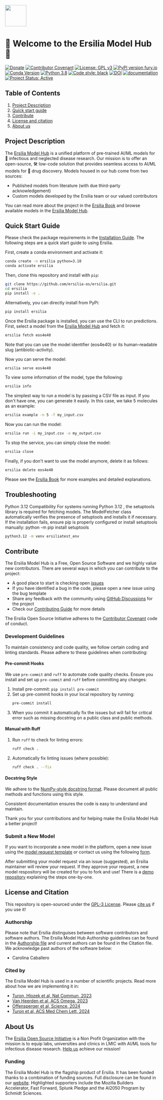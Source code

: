 <div id="top"></div>
<img src="https://raw.githubusercontent.com/ersilia-os/ersilia/master/assets/Ersilia_Plum.png" height="70">

# 🎉 Welcome to the Ersilia Model Hub 🌟

[![Donate](https://img.shields.io/badge/Donate-PayPal-green.svg)](https://www.paypal.com/uk/fundraiser/charity/4145012) [![Contributor Covenant](https://img.shields.io/badge/Contributor%20Covenant-v2.0%20adopted-ff69b4.svg)](CODE_OF_CONDUCT.md) [![License: GPL v3](https://img.shields.io/badge/License-GPL%20v3-yellow.svg)](https://www.gnu.org/licenses/agpl-3.0)
[![PyPI version fury.io](https://badge.fury.io/py/ersilia.svg)](https://pypi.python.org/pypi/ersilia/) [![Conda Version](https://img.shields.io/conda/vn/conda-forge/ersilia.svg)](https://anaconda.org/conda-forge/ersilia) [![Python 3.8](https://img.shields.io/pypi/pyversions/ersilia
)](https://www.python.org/downloads/release/python-380/) [![Code style: black](https://img.shields.io/badge/code%20style-black-000000.svg?logo=Python&logoColor=white)](https://github.com/psf/black)
[![DOI](https://zenodo.org/badge/277068989.svg)](https://zenodo.org/badge/latestdoi/277068989) [![documentation](https://img.shields.io/badge/-Documentation-purple?logo=read-the-docs&logoColor=white)](https://ersilia.gitbook.io/ersilia-book/)
[![Project Status: Active](https://www.repostatus.org/badges/latest/active.svg)](https://www.repostatus.org/#active)


## Table of Contents

1. [Project Description](https://github.com/ersilia-os/ersilia#project-description)
2. [Quick start guide](https://github.com/ersilia-os/ersilia#quick-start-guide)
3. [Contribute](https://github.com/ersilia-os/ersilia#contribute)
4. [License and citation](https://github.com/ersilia-os/ersilia#license-and-citation)
5. [About us](https://github.com/ersilia-os/ersilia#about-us)

## Project Description

The [Ersilia Model Hub](https://ersilia.io) is a unified platform of pre-trained AI/ML models for 🦠 infectious and neglected disease research. Our mission is to offer an open-source, 🛠 low-code solution that provides seamless access to AI/ML models for 💊 drug discovery. Models housed in our hub come from two sources:

- Published models from literature (with due third-party acknowledgement)
- Custom models developed by the Ersilia team or our valued contributors

You can read more about the project in the [Ersilia Book](https://ersilia.gitbook.io/ersilia-book/) and browse available models in the [Ersilia Model Hub](https://ersilia.io/model-hub/).

## Quick Start Guide

Please check the package requirements in the [Installation Guide](https://ersilia.gitbook.io/ersilia-book/quick-start/installation). The following steps are a quick start guide to using Ersilia.

First, create a conda environment and activate it:

```bash
conda create -n ersilia python=3.10
conda activate ersilia
```

Then, clone this repository and install with `pip`:

```bash
git clone https://github.com/ersilia-os/ersilia.git
cd ersilia
pip install -e .
```

Alternatively, you can directly install from PyPi:
```bash
pip install ersilia
```

Once the Ersilia package is installed, you can use the CLI to run predictions. First, select a model from the [Ersilia Model Hub](https://ersilia.io/model-hub/) and fetch it:

```bash
ersilia fetch eos4e40
```

Note that you can use the model identifier (eos4e40) or its human-readable slug (antibiotic-activity).

Now you can serve the model:

```bash
ersilia serve eos4e40
```

To view some information of the model, type the following:

```bash
ersilia info
```

The simplest way to run a model is by passing a CSV file as input. If you don't have one, you can generate it easily. In this case, we take 5 molecules as an example:

```bash
ersilia example -n 5 -f my_input.csv
```

Now you can run the model:

```bash
ersilia run -i my_input.csv -o my_output.csv
```

To stop the service, you can simply close the model:

```bash
ersilia close
```

Finally, if you don't want to use the model anymore, delete it as follows:

```bash
ersilia delete eos4e40
```

Please see the [Ersilia Book](https://ersilia.gitbook.io/ersilia-book/) for more examples and detailed explanations.

## Troubleshooting
Python 3.12 Compatibility
For systems running Python 3.12 , the setuptools library is required for fetching models. The ModelFetcher class automatically verifies the presence of setuptools and installs it if necessary. If the installation fails, ensure pip is properly configured or install setuptools manually:
python -m pip install setuptools

```bash
python3.12 -m venv ersiliatest_env
```

## Contribute

The Ersilia Model Hub is a Free, Open Source Software and we highly value new contributors. There are several ways in which you can contribute to the project:

* A good place to start is checking open [issues](https://github.com/ersilia-os/ersilia/issues)
* If you have identified a bug in the code, please open a new issue using the bug template
* Share any feedback with the community using [GitHub Discussions](https://github.com/ersilia-os/ersilia/discussions) for the project
* Check our [Contributing Guide](https://github.com/ersilia-os/ersilia/blob/master/CONTRIBUTING.md) for more details

The Ersilia Open Source Initiative adheres to the [Contributor Covenant](https://ersilia.gitbook.io/ersilia-wiki/code-of-conduct) code of conduct.

### Development Guidelines

To maintain consistency and code quality, we follow certain coding and linting standards. Please adhere to these guidelines when contributing:

#### Pre-commit Hooks

We use `pre-commit` and `ruff` to automate code quality checks. Ensure you install and set up `pre-commit` and `ruff` before committing any changes:

1. Install pre-commit: `pip install pre-commit`
2. Set up pre-commit hooks in your local repository by running:
   ```bash
   pre-commit install
   ```
3. When you commit it automatically fix the issues but will fail for critical error such as missing docstring on a public class and public methods.

#### Manual with Ruff

1. Run `ruff` to check for linting errors:
   ```bash
   ruff check .
   ```
2. Automatically fix linting issues (where possible):
   ```bash
   ruff check . --fix
   ```

#### Docstring Style

We adhere to the [NumPy-style docstring format](https://numpydoc.readthedocs.io/en/latest/format.html). Please document all public methods and functions using this style.

Consistent documentation ensures the code is easy to understand and maintain.

Thank you for your contributions and for helping make the Ersilia Model Hub a better project!

### Submit a New Model

If you want to incorporate a new model in the platform, open a new issue using the [model request template](https://github.com/ersilia-os/ersilia/issues/new?assignees=&labels=new-model&template=model_request.yml&title=%F0%9F%A6%A0+Model+Request%3A+%3Cname%3E) or contact us using the following [form](https://www.ersilia.io/request-model).

After submitting your model request via an issue (suggested), an Ersilia maintainer will review your request. If they approve your request, a new model respository will be created for you to fork and use! There is a [demo repository](https://github.com/ersilia-os/eos-demo) explaining the steps one-by-one.

## License and Citation

This repository is open-sourced under the [GPL-3 License](https://github.com/ersilia-os/ersilia/blob/master/LICENSE).
Please [cite us](https://github.com/ersilia-os/ersilia/blob/master/CITATION.cff) if you use it!

### Authorship

Please note that Ersilia distinguises between software contributors and software authors. The Ersilia Model Hub Authorship guidelines can be found in the [Authorship file](https://github.com/ersilia-os/ersilia/blob/master/AUTHORSHIP.md) and current authors can be found in the Citation file. We acknowledge past authors of the software below:
- Carolina Caballero

### Cited by

The Ersilia Model Hub is used in a number of scientific projects. Read more about how we are implementing it in:
- [Turon, Hlozek et al, Nat Commun, 2023](https://www.nature.com/articles/s41467-023-41512-2)
- [Van Heerden et al, ACS Omega, 2023](https://pubs.acs.org/doi/10.1021/acsomega.3c05664)
- [Offensperger et al, Science, 2024](https://www.science.org/doi/10.1126/science.adk5864)
- [Turon et al, ACS Med Chem Lett, 2024](https://doi.org/10.1021/acsmedchemlett.4c00131)

## About Us

The [Ersilia Open Source Initiative](https://ersilia.io) is a Non Profit Organization with the mission is to equip labs, universities and clinics in LMIC with AI/ML tools for infectious disease research.
[Help us](https://www.ersilia.io/donate) achieve our mission!

### Funding

The Ersilia Model Hub is the flagship product of Ersilia. It has been funded thanks to a combination of funding sources. Full disclosure can be found in our [website](https://ersilia.io/supporters). Highlighted supporters include the Mozilla Builders Accelerator, Fast Forward, Splunk Pledge and the AI2050 Program by Schmidt Sciences. 
